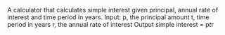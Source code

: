 A calculator that calculates simple interest given principal, annual rate of interest and time period in years.
Input:
   p, the principal amount
   t, time period in years
   r, the annual rate of interest
Output
   simple interest = p*t*r
